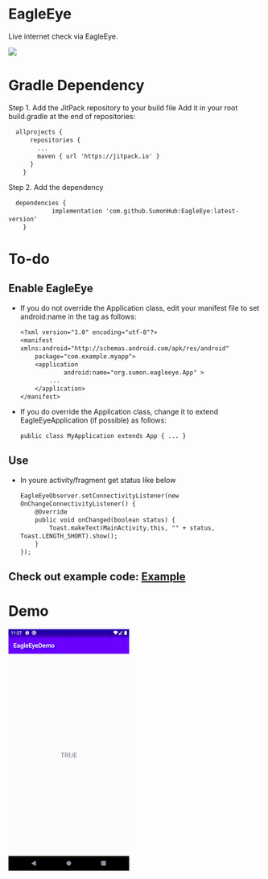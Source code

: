 # EagleEye
Live internet check via EagleEye.

[![](https://jitpack.io/v/SumonHub/EagleEye.svg)](https://jitpack.io/#SumonHub/EagleEye)

# Gradle Dependency
Step 1. Add the JitPack repository to your build file
Add it in your root build.gradle at the end of repositories:

      allprojects {
          repositories {
            ...
            maven { url 'https://jitpack.io' }
          }
        }
Step 2. Add the dependency
      
      dependencies {
                implementation 'com.github.SumonHub:EagleEye:latest-version'
        }
        
# To-do

## Enable EagleEye
      
* If you do not override the Application class, edit your manifest file to set android:name in the <application> tag as follows:

      <?xml version="1.0" encoding="utf-8"?>
      <manifest xmlns:android="http://schemas.android.com/apk/res/android"
          package="com.example.myapp">
          <application
                  android:name="org.sumon.eagleeye.App" >
              ...
          </application>
      </manifest>

* If you do override the Application class, change it to extend EagleEyeApplication (if possible) as follows:

      public class MyApplication extends App { ... }

## Use

* In youre activity/fragment get status like below

      EagleEyeObserver.setConnectivityListener(new OnChangeConnectivityListener() {
          @Override
          public void onChanged(boolean status) {
              Toast.makeText(MainActivity.this, "" + status, Toast.LENGTH_SHORT).show();
          }
      });
      
## Check out example code: [Example](https://github.com/SumonHub/EagleEye/tree/master/app)

# Demo
![](https://github.com/SumonHub/EagleEye/blob/master/preview/demo.gif)
